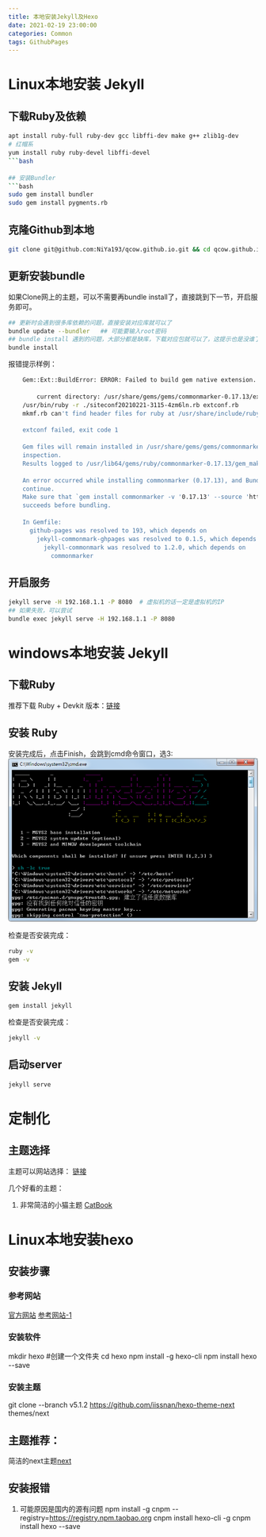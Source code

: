 ```yaml
---
title: 本地安装Jekyll及Hexo
date: 2021-02-19 23:00:00
categories: Common
tags: GithubPages
---
```



# Linux本地安装 Jekyll

## 下载Ruby及依赖
```bash
apt install ruby-full ruby-dev gcc libffi-dev make g++ zlib1g-dev
# 红帽系
yum install ruby ruby-devel libffi-devel
```bash

## 安装Bundler
```bash
sudo gem install bundler
sudo gem install pygments.rb
```

<!-- more -->

## 克隆Github到本地
```bash
git clone git@github.com:NiYa193/qcow.github.io.git && cd qcow.github.io.git
```

## 更新安装bundle
如果Clone网上的主题，可以不需要再bundle install了，直接跳到下一节，开启服务即可。

```bash
## 更新时会遇到很多库依赖的问题，直接安装对应库就可以了
bundle update --bundler   ## 可能要输入root密码
## bundle install 遇到的问题，大部分都是缺库，下载对应包就可以了，这提示也是没谁了
bundle install
```
报错提示样例：
```bash
    Gem::Ext::BuildError: ERROR: Failed to build gem native extension.
    
        current directory: /usr/share/gems/gems/commonmarker-0.17.13/ext/commonmarker
    /usr/bin/ruby -r ./siteconf20210221-3115-4zm6ln.rb extconf.rb
    mkmf.rb can't find header files for ruby at /usr/share/include/ruby.h
    
    extconf failed, exit code 1
    
    Gem files will remain installed in /usr/share/gems/gems/commonmarker-0.17.13 for
    inspection.
    Results logged to /usr/lib64/gems/ruby/commonmarker-0.17.13/gem_make.out
    
    An error occurred while installing commonmarker (0.17.13), and Bundler cannot
    continue.
    Make sure that `gem install commonmarker -v '0.17.13' --source 'https://rubygems.org/'`
    succeeds before bundling.
    
    In Gemfile:
      github-pages was resolved to 193, which depends on
        jekyll-commonmark-ghpages was resolved to 0.1.5, which depends on
          jekyll-commonmark was resolved to 1.2.0, which depends on
            commonmarker                                                  
```


## 开启服务
```bash
jekyll serve -H 192.168.1.1 -P 8080  # 虚拟机的话一定是虚拟机的IP
## 如果失败，可以尝试
bundle exec jekyll serve -H 192.168.1.1 -P 8080
```

# windows本地安装 Jekyll

## 下载Ruby
推荐下载 Ruby + Devkit 版本：[链接](https://rubyinstaller.org/downloads/) 

## 安装 Ruby
安装完成后，点击Finish，会跳到cmd命令窗口，选3:
![Finishwindow](_posts/_images/Common/GithubPages/2021-02-19-InstallJekyllAndHexo-1-Finish.png)

检查是否安装完成：
```bash
ruby -v
gem -v
```

## 安装 Jekyll
```bash
gem install jekyll
```

检查是否安装完成：
```bash
jekyll -v
```

## 启动server
```bash
jekyll serve 
```

# 定制化
## 主题选择
主题可以网站选择： [链接](http://jekyllthemes.org)

几个好看的主题：
1. 非常简洁的小猫主题
[CatBook](http://jekyllthemes.org/themes/CATbook/)


# Linux本地安装hexo
## 安装步骤
### 参考网站
[官方网站](https://hexo.io/docs/server.html)
[参考网站-1](https://ezlippi.com/blog/2016/02/jekyll-to-hexo.html)

### 安装软件
mkdir hexo  #创建一个文件夹
cd hexo
npm install -g hexo-cli
npm install hexo --save

### 安装主题
git clone --branch v5.1.2 https://github.com/iissnan/hexo-theme-next themes/next



## 主题推荐：
简洁的next主题[next](https://github.com/iissnan/hexo-theme-next)


## 安装报错
1. 可能原因是国内的源有问题
npm install -g cnpm --registry=https://registry.npm.taobao.org
cnpm install hexo-cli -g
cnpm install hexo --save


